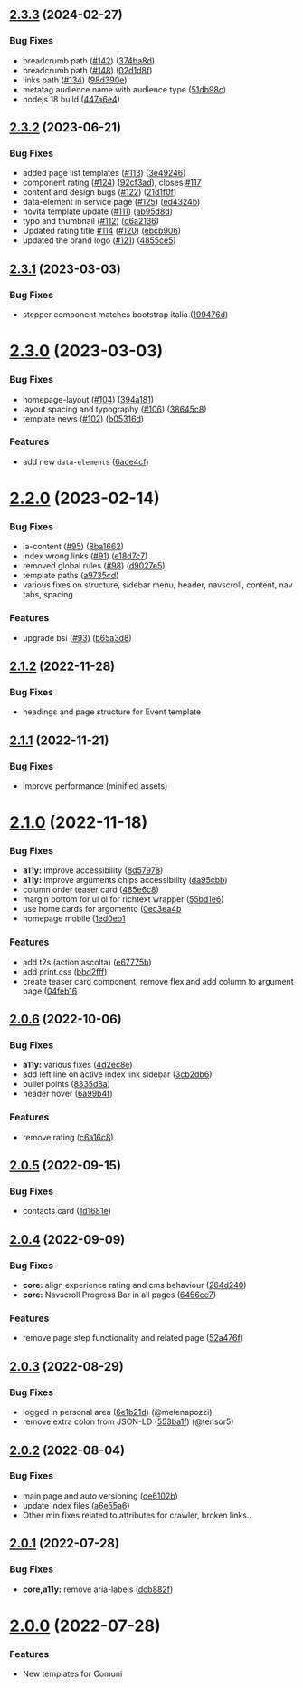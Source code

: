 ## [2.3.3](https://github.com/italia/design-comuni-pagine-statiche/compare/v2.3.2...v2.3.3) (2024-02-27)


### Bug Fixes

* breadcrumb path ([#142](https://github.com/italia/design-comuni-pagine-statiche/issues/142)) ([374ba8d](https://github.com/italia/design-comuni-pagine-statiche/commit/374ba8d037b1229979fb4afe43ca4277cf5f0fdf))
* breadcrumb path ([#148](https://github.com/italia/design-comuni-pagine-statiche/issues/148)) ([02d1d8f](https://github.com/italia/design-comuni-pagine-statiche/commit/02d1d8f4fa7d88640a32439c15e035bad09e4b19))
* links path ([#134](https://github.com/italia/design-comuni-pagine-statiche/issues/134)) ([98d390e](https://github.com/italia/design-comuni-pagine-statiche/commit/98d390e386e6c7405b227f416c64a68c4765be6a))
* metatag audience name with audience type ([51db98c](https://github.com/italia/design-comuni-pagine-statiche/commit/51db98c339f26d3a0f6815c4a5d7550e9fc4c134))
* nodejs 18 build ([447a6e4](https://github.com/italia/design-comuni-pagine-statiche/commit/447a6e4f9253214b88c0cfb90f7b526ef9d2de34))



## [2.3.2](https://github.com/italia/design-comuni-pagine-statiche/compare/v2.3.1...v2.3.2) (2023-06-21)


### Bug Fixes

* added page list templates ([#113](https://github.com/italia/design-comuni-pagine-statiche/issues/113)) ([3e49246](https://github.com/italia/design-comuni-pagine-statiche/commit/3e492467c0c9d15b32651ff38939aaa14b22adb2))
* component rating ([#124](https://github.com/italia/design-comuni-pagine-statiche/issues/124)) ([92cf3ad](https://github.com/italia/design-comuni-pagine-statiche/commit/92cf3ad52f09603473a744d4591d418d721455a8)), closes [#117](https://github.com/italia/design-comuni-pagine-statiche/issues/117)
* content and design bugs ([#122](https://github.com/italia/design-comuni-pagine-statiche/issues/122)) ([21d1f0f](https://github.com/italia/design-comuni-pagine-statiche/commit/21d1f0f37d337ce28db68a95188e50bd7617a746))
* data-element in service page ([#125](https://github.com/italia/design-comuni-pagine-statiche/issues/125)) ([ed4324b](https://github.com/italia/design-comuni-pagine-statiche/commit/ed4324bea4aa5bfb4a5f2499bf7c2cfee9720795))
* novita template update ([#111](https://github.com/italia/design-comuni-pagine-statiche/issues/111)) ([ab95d8d](https://github.com/italia/design-comuni-pagine-statiche/commit/ab95d8da1f042f5bd342fc02cce0a4c097676f48))
* typo and thumbnail ([#112](https://github.com/italia/design-comuni-pagine-statiche/issues/112)) ([d6a2136](https://github.com/italia/design-comuni-pagine-statiche/commit/d6a2136e80260cefea2a49496f08d163e5987cc9))
* Updated rating title [#114](https://github.com/italia/design-comuni-pagine-statiche/issues/114) ([#120](https://github.com/italia/design-comuni-pagine-statiche/issues/120)) ([ebcb906](https://github.com/italia/design-comuni-pagine-statiche/commit/ebcb906b1d4df088d02e44b0ebbdc045ea4d0d0e))
* updated the brand logo ([#121](https://github.com/italia/design-comuni-pagine-statiche/issues/121)) ([4855ce5](https://github.com/italia/design-comuni-pagine-statiche/commit/4855ce578b18a9038daf95c846c88cdfbb004cbf))



## [2.3.1](https://github.com/italia/design-comuni-pagine-statiche/compare/v2.3.0...v2.3.1) (2023-03-03)


### Bug Fixes

* stepper component matches bootstrap italia ([199476d](https://github.com/italia/design-comuni-pagine-statiche/commit/199476d033bdf8900de98c3ebf14a1ae83d443d8))



# [2.3.0](https://github.com/italia/design-comuni-pagine-statiche/compare/v2.2.0...v2.3.0) (2023-03-03)


### Bug Fixes

* homepage-layout ([#104](https://github.com/italia/design-comuni-pagine-statiche/issues/104)) ([394a181](https://github.com/italia/design-comuni-pagine-statiche/commit/394a181d0fdadf71498276c6ceb74281fbeb1c43))
* layout spacing and typography ([#106](https://github.com/italia/design-comuni-pagine-statiche/issues/106)) ([38645c8](https://github.com/italia/design-comuni-pagine-statiche/commit/38645c81c6834507b5dc8923396df411d973b93c))
* template news ([#102](https://github.com/italia/design-comuni-pagine-statiche/issues/102)) ([b05316d](https://github.com/italia/design-comuni-pagine-statiche/commit/b05316da53219516d52297f680372b9b6d21be33))


### Features

* add new `data-element`s ([6ace4cf](https://github.com/italia/design-comuni-pagine-statiche/commit/6ace4cf23b859268db6cc630550d4a04528d357d))



# [2.2.0](https://github.com/italia/design-comuni-pagine-statiche/compare/v2.1.2...v2.2.0) (2023-02-14)


### Bug Fixes

* ia-content ([#95](https://github.com/italia/design-comuni-pagine-statiche/issues/95)) ([8ba1662](https://github.com/italia/design-comuni-pagine-statiche/commit/8ba1662bef830ad351c7efea370f2363b59b429a))
* index wrong links ([#91](https://github.com/italia/design-comuni-pagine-statiche/issues/91)) ([e18d7c7](https://github.com/italia/design-comuni-pagine-statiche/commit/e18d7c7a1dcc835a752a0f73d43f9a2c369aa489))
* removed global rules ([#98](https://github.com/italia/design-comuni-pagine-statiche/issues/98)) ([d9027e5](https://github.com/italia/design-comuni-pagine-statiche/commit/d9027e5c48009a2db819f4559067878d5615523a))
* template paths ([a9735cd](https://github.com/italia/design-comuni-pagine-statiche/commit/a9735cd8c8f8a4b1d24076c936194cdae08e23da))
* various fixes on structure, sidebar menu, header, navscroll, content, nav tabs, spacing


### Features

* upgrade bsi ([#93](https://github.com/italia/design-comuni-pagine-statiche/issues/93)) ([b65a3d8](https://github.com/italia/design-comuni-pagine-statiche/commit/b65a3d868260f268fe0189602ff736b8861d7a7d))



## [2.1.2](https://github.com/italia/design-comuni-pagine-statiche/compare/v2.1.1...v2.1.2) (2022-11-28)


### Bug Fixes

* headings and page structure for Event template



## [2.1.1](https://github.com/italia/design-comuni-pagine-statiche/compare/v2.1.0...v2.1.1) (2022-11-21)


### Bug Fixes

* improve performance (minified assets)



# [2.1.0](https://github.com/italia/design-comuni-pagine-statiche/compare/v2.0.6...v2.1.0) (2022-11-18)


### Bug Fixes

* **a11y:** improve accessibility  ([8d57978](https://github.com/italia/design-comuni-pagine-statiche/commit/8d57978de32151d21577a3745d3f1225e8154fdb))
* **a11y:** improve arguments chips accessibility ([da95cbb](https://github.com/italia/design-comuni-pagine-statiche/commit/da95cbbdb8ce5fb8d5d48b05f26a823715b4279d))
* column order teaser card ([485e6c8](https://github.com/italia/design-comuni-pagine-statiche/commit/485e6c8e0af9f4596d295c75bab8dd68bf2e0881))
* margin bottom for ul ol for richtext wrapper ([55bd1e6](https://github.com/italia/design-comuni-pagine-statiche/commit/55bd1e6e54250a171e45b270e489b02e9b1a4d9c))
* use home cards for argomento ([0ec3ea4b](https://github.com/italia/design-comuni-pagine-statiche/commit/0ec3ea4ba162cddcfa03b91a66c9e2e9c855b600)
* homepage mobile ([1ed0eb1](https://github.com/italia/design-comuni-pagine-statiche/commit/1ed0eb1ae846d170f29c6c97d5e6ef164162860b)


### Features

* add t2s (action ascolta) ([e67775b](https://github.com/italia/design-comuni-pagine-statiche/commit/e67775b6475de6ab3cf9e9207ae9ec7c2f7045f8))
* add print.css ([bbd2fff](https://github.com/italia/design-comuni-pagine-statiche/commit/bbd2fffb2cb61499c1bbbe8fb327229e51aa2944))
* create teaser card component, remove flex and add column to argument page ([04feb16](https://github.com/italia/design-comuni-pagine-statiche/commit/04feb1662245ad4c586d8fcf4d79c05f52a0875c)



## [2.0.6](https://github.com/italia/design-comuni-pagine-statiche/compare/v2.0.5...v2.0.6) (2022-10-06)


### Bug Fixes

* **a11y:** various fixes ([4d2ec8e](https://github.com/italia/design-comuni-pagine-statiche/commit/4d2ec8ebb4257900bc53e9f083711a30e748852f))
* add left line on active index link sidebar ([3cb2db6](https://github.com/italia/design-comuni-pagine-statiche/commit/3cb2db6a298ccaf15532f742b6ffdf4c3ac867f9))
* bullet points ([8335d8a](https://github.com/italia/design-comuni-pagine-statiche/commit/8335d8ac1e6746dfe0a04dd00e6520e4c7e0ca13))
* header hover ([6a99b4f](https://github.com/italia/design-comuni-pagine-statiche/commit/6a99b4fe3f4b389cbe88888346a50f349652cbec))


### Features

* remove rating ([c6a16c8](https://github.com/italia/design-comuni-pagine-statiche/commit/c6a16c8ef7c943fb39102afb516809605c667b9a))



## [2.0.5](https://github.com/italia/design-comuni-pagine-statiche/compare/v2.0.4...v2.0.5) (2022-09-15)


### Bug Fixes

* contacts card ([1d1681e](https://github.com/italia/design-comuni-pagine-statiche/commit/1d1681e08312ecc56fe715fc1628c2383e17f4c3))



## [2.0.4](https://github.com/italia/design-comuni-pagine-statiche/compare/v2.0.3...v2.0.4) (2022-09-09)


### Bug Fixes

* **core:** align experience rating and cms behaviour ([264d240](https://github.com/italia/design-comuni-pagine-statiche/commit/264d240443747fc682bd07fea5fbb2f4295c628a))
* **core:** Navscroll Progress Bar in all pages ([6456ce7](https://github.com/italia/design-comuni-pagine-statiche/commit/6456ce7110097dfaf4563b7754ffa9cb033e06c8))


### Features

* remove page step functionality and related page ([52a476f](https://github.com/italia/design-comuni-pagine-statiche/commit/52a476f00812716b750f20109be5ad985f8ddf38))



## [2.0.3](https://github.com/italia/design-comuni-pagine-statiche/compare/v2.0.2...v2.0.3) (2022-08-29)


### Bug Fixes

* logged in personal area ([6e1b21d](https://github.com/italia/design-comuni-pagine-statiche/commit/6e1b21d5ed880e83bab7911b42657fdb1574bc6f)) (@melenapozzi)
* remove extra colon from JSON-LD ([553ba1f](https://github.com/italia/design-comuni-pagine-statiche/commit/553ba1f3701ba1aac51870b60481b61671c7c703)) (@tensor5)



## [2.0.2](https://github.com/italia/design-comuni-pagine-statiche/compare/v2.0.1...v2.0.2) (2022-08-04)


### Bug Fixes

* main page and auto versioning ([de6102b](https://github.com/italia/design-comuni-pagine-statiche/commit/de6102bd763413c82885b496361dbd7bab3d500c))
* update index files ([a6e55a6](https://github.com/italia/design-comuni-pagine-statiche/commit/a6e55a65435ad0da856ed0996a92179b2535f211))
* Other min fixes related to attributes for crawler, broken links..



## [2.0.1](https://github.com/italia/design-comuni-pagine-statiche/compare/v2.0.0...v2.0.1) (2022-07-28)


### Bug Fixes

* **core,a11y:** remove aria-labels ([dcb882f](https://github.com/italia/design-comuni-pagine-statiche/commit/dcb882f3a764a5283a79883952515acf3a24752a))



# [2.0.0](https://github.com/italia/design-comuni-pagine-statiche/compare/v1.0.0...v2.0.0) (2022-07-28)


### Features

* New templates for Comuni



